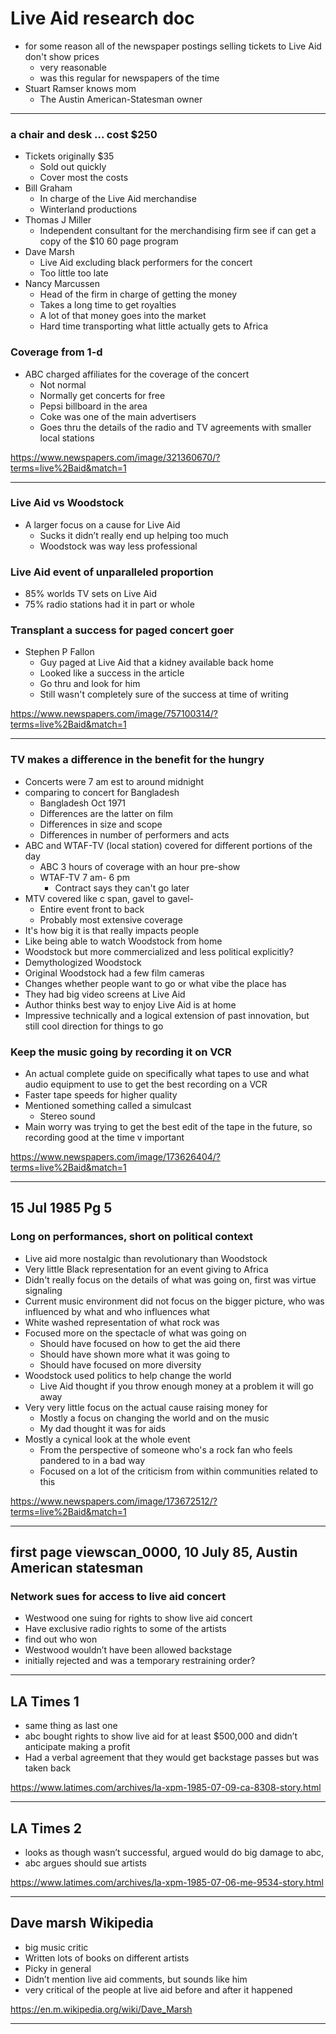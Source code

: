 # Live Aid research doc
- for some reason all of the newspaper postings selling tickets to Live Aid don't show prices
  - very reasonable
  - was this regular for newspapers of the time
- Stuart Ramser knows mom
  - The Austin American-Statesman owner

<!--## Things to look into
- [x] lawsuit for coverage of Live Aid over radio from the record labels
- [x] individuals involved in everything-->
<!---->
<!--### People add to list
- [x] President of coke/marketing from this time period
  - Couldn't find the marketing head
- [x] President of Pepsi/marketing from this time period
  - Couldn't find the marketing head-->
<!---->
---

### a chair and desk ... cost $250
- Tickets originally $35
  - Sold out quickly
  - Cover most the costs
- Bill Graham
  - In charge of the Live Aid merchandise
  - Winterland productions
- Thomas J Miller
  - Independent consultant for the merchandising firm
see if can get a copy of the $10 60 page program
- Dave Marsh
  - Live Aid excluding black performers for the concert
  - Too little too late
- Nancy Marcussen
  - Head of the firm in charge of getting the money
  - Takes a long time to get royalties
  - A lot of that money goes into the market
  - Hard time transporting what little actually gets to Africa

### Coverage from 1-d
- ABC charged affiliates for the coverage of the concert
  - Not normal
  - Normally get concerts for free
  - Pepsi billboard in the area
  - Coke was one of the main advertisers
  - Goes thru the details of the radio and TV agreements with smaller local stations

https://www.newspapers.com/image/321360670/?terms=live%2Baid&match=1

---

### Live Aid vs Woodstock
- A larger focus on a cause for Live Aid
  - Sucks it didn’t really end up helping too much
  - Woodstock was way less professional

### Live Aid event of unparalleled proportion
- 85% worlds TV sets on Live Aid
- 75% radio stations had it in part or whole

### Transplant a success for paged concert goer
- Stephen P Fallon
  - Guy paged at Live Aid that a kidney available back home
  - Looked like a success in the article
  - Go thru and look for him
  - Still wasn't completely sure of the success at time of writing

https://www.newspapers.com/image/757100314/?terms=live%2Baid&match=1

---

### TV makes a difference in the benefit for the hungry
- Concerts were 7 am est to around midnight
- comparing to concert for Bangladesh
  - Bangladesh Oct 1971
  - Differences are the latter on film
  - Differences in size and scope
  - Differences in number of performers and acts
- ABC and WTAF-TV (local station) covered for different portions of the day
  - ABC 3 hours of coverage with an hour pre-show
  - WTAF-TV 7 am- 6 pm
    - Contract says they can't go later
- MTV covered like c span, gavel to gavel-
  - Entire event front to back
  - Probably most extensive coverage
- It's how big it is that really impacts people
- Like being able to watch Woodstock from home
- Woodstock but more commercialized and less political explicitly?
- Demythologized Woodstock
- Original Woodstock had a few film cameras
- Changes whether people want to go or what vibe the place has
- They had big video screens at Live Aid
- Author thinks best way to enjoy Live Aid is at home
- Impressive technically and a logical extension of past innovation, but still cool direction for things to go

### Keep the music going by recording it on VCR
- An actual complete guide on specifically what tapes to use and what audio equipment to use to get the best recording on a VCR
- Faster tape speeds for higher quality
- Mentioned something called a simulcast
  - Stereo sound
- Main worry was trying to get the best edit of the tape in the future, so recording good at the time v important

https://www.newspapers.com/image/173626404/?terms=live%2Baid&match=1

---

## 15 Jul 1985 Pg 5
### Long on performances, short on political context
- Live aid more nostalgic than revolutionary than Woodstock
- Very little Black representation for an event giving to Africa
- Didn't really focus on the details of what was going on, first was virtue signaling
- Current music environment did not focus on the bigger picture, who was influenced by what and who influences what
- White washed representation of what rock was
- Focused more on the spectacle of what was going on
  - Should have focused on how to get the aid there
  - Should have shown more what it was going to
  - Should have focused on more diversity
- Woodstock used politics to help change the world
  - Live Aid thought if you throw enough money at a problem it will go away
- Very very little focus on the actual cause raising money for
  - Mostly a focus on changing the world and on the music
  - My dad thought it was for aids
- Mostly a cynical look at the whole event
  - From the perspective of someone who's a rock fan who feels pandered to in a bad way
  - Focused on a lot of the criticism from within communities related to this

https://www.newspapers.com/image/173672512/?terms=live%2Baid&match=1

---

## first page viewscan_0000, 10 July 85, Austin American statesman
### Network sues for access to live aid concert
- Westwood one suing for rights to show live aid concert
- Have exclusive radio rights to some of the artists
- find out who won
- Westwood wouldn’t have been allowed backstage
- initially rejected and was a temporary restraining order?

---

## LA Times 1
- same thing as last one
- abc bought rights to show live aid for at least $500,000 and didn’t anticipate making a profit
- Had a verbal agreement that they would get backstage passes but was taken back

https://www.latimes.com/archives/la-xpm-1985-07-09-ca-8308-story.html

---

## LA Times 2
- looks as though wasn’t successful, argued would do big damage to abc,
- abc argues should sue artists

https://www.latimes.com/archives/la-xpm-1985-07-06-me-9534-story.html

---

## Dave marsh Wikipedia
- big music critic
- Written lots of books on different artists
- Picky in general
- Didn’t mention live aid comments, but sounds like him
- very critical of the people at live aid before and after it happened

https://en.m.wikipedia.org/wiki/Dave_Marsh

---
